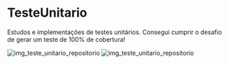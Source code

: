 # TesteUnitario
Estudos e implementações de testes unitários.
Consegui cumprir o desafio de gerar um teste de 100% de cobertura!

![img_teste_unitario_repositorio](https://github.com/DaniloVolles/TesteUnitario/assets/107259505/e0be35ac-20d1-41cf-85b3-9f6d58250260)
![img_teste_unitario_repositorio](https://github.com/DaniloVolles/TesteUnitario/assets/107259505/b41d7a23-2f1b-4134-9626-478e5d0ceee7)
